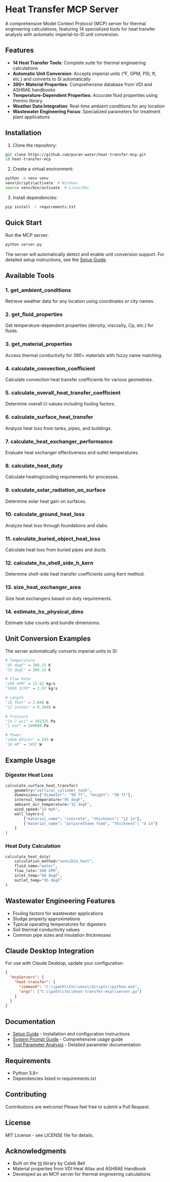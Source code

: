 # Heat Transfer MCP Server

A comprehensive Model Context Protocol (MCP) server for thermal engineering calculations, featuring 14 specialized tools for heat transfer analysis with automatic imperial-to-SI unit conversion.

## Features

- **14 Heat Transfer Tools**: Complete suite for thermal engineering calculations
- **Automatic Unit Conversion**: Accepts imperial units (°F, GPM, PSI, ft, etc.) and converts to SI automatically
- **390+ Material Properties**: Comprehensive database from VDI and ASHRAE handbooks
- **Temperature-Dependent Properties**: Accurate fluid properties using thermo library
- **Weather Data Integration**: Real-time ambient conditions for any location
- **Wastewater Engineering Focus**: Specialized parameters for treatment plant applications

## Installation

1. Clone the repository:
```bash
git clone https://github.com/puran-water/heat-transfer-mcp.git
cd heat-transfer-mcp
```

2. Create a virtual environment:
```bash
python -m venv venv
venv\Scripts\activate  # Windows
source venv/bin/activate  # Linux/Mac
```

3. Install dependencies:
```bash
pip install -r requirements.txt
```

## Quick Start

Run the MCP server:
```bash
python server.py
```

The server will automatically detect and enable unit conversion support. For detailed setup instructions, see the [Setup Guide](SETUP.md).

## Available Tools

### 1. **get_ambient_conditions**
Retrieve weather data for any location using coordinates or city names.

### 2. **get_fluid_properties**
Get temperature-dependent properties (density, viscosity, Cp, etc.) for fluids.

### 3. **get_material_properties**
Access thermal conductivity for 390+ materials with fuzzy name matching.

### 4. **calculate_convection_coefficient**
Calculate convection heat transfer coefficients for various geometries.

### 5. **calculate_overall_heat_transfer_coefficient**
Determine overall U-values including fouling factors.

### 6. **calculate_surface_heat_transfer**
Analyze heat loss from tanks, pipes, and buildings.

### 7. **calculate_heat_exchanger_performance**
Evaluate heat exchanger effectiveness and outlet temperatures.

### 8. **calculate_heat_duty**
Calculate heating/cooling requirements for processes.

### 9. **calculate_solar_radiation_on_surface**
Determine solar heat gain on surfaces.

### 10. **calculate_ground_heat_loss**
Analyze heat loss through foundations and slabs.

### 11. **calculate_buried_object_heat_loss**
Calculate heat loss from buried pipes and ducts.

### 12. **calculate_hx_shell_side_h_kern**
Determine shell-side heat transfer coefficients using Kern method.

### 13. **size_heat_exchanger_area**
Size heat exchangers based on duty requirements.

### 14. **estimate_hx_physical_dims**
Estimate tube counts and bundle dimensions.

## Unit Conversion Examples

The server automatically converts imperial units to SI:

```python
# Temperature
"95 degF" → 308.15 K
"35 degC" → 308.15 K

# Flow Rate  
"200 GPM" → 12.62 kg/s
"5000 SCFM" → 2.97 kg/s

# Length
"10 feet" → 3.048 m
"12 inches" → 0.3048 m

# Pressure
"14.7 psi" → 101325 Pa
"1 bar" → 100000 Pa

# Power
"1000 BTU/hr" → 293 W
"10 HP" → 7457 W
```

## Example Usage

### Digester Heat Loss
```python
calculate_surface_heat_transfer(
    geometry="vertical_cylinder_tank",
    dimensions={"diameter": "50 ft", "height": "30 ft"},
    internal_temperature="95 degF",
    ambient_air_temperature="32 degF",
    wind_speed="15 mph",
    wall_layers=[
        {"material_name": "concrete", "thickness": "12 in"},
        {"material_name": "polyurethane foam", "thickness": "4 in"}
    ]
)
```

### Heat Duty Calculation
```python
calculate_heat_duty(
    calculation_method="sensible_heat",
    fluid_name="water",
    flow_rate="200 GPM",
    inlet_temp="60 degF",
    outlet_temp="95 degF"
)
```

## Wastewater Engineering Features

- Fouling factors for wastewater applications
- Sludge property approximations
- Typical operating temperatures for digesters
- Soil thermal conductivity values
- Common pipe sizes and insulation thicknesses

## Claude Desktop Integration

For use with Claude Desktop, update your configuration:

```json
{
  "mcpServers": {
    "heat-transfer": {
      "command": "C:\\path\\to\\venv\\Scripts\\python.exe",
      "args": ["C:\\path\\to\\heat-transfer-mcp\\server.py"]
    }
  }
}
```

## Documentation

- [Setup Guide](SETUP.md) - Installation and configuration instructions
- [System Prompt Guide](docs/SYSTEM_PROMPT_ENHANCED.md) - Comprehensive usage guide
- [Tool Parameter Analysis](docs/TOOL_PARAMETER_ANALYSIS.md) - Detailed parameter documentation

## Requirements

- Python 3.8+
- Dependencies listed in requirements.txt

## Contributing

Contributions are welcome! Please feel free to submit a Pull Request.

## License

MIT License - see LICENSE file for details.

## Acknowledgments

- Built on the [ht](https://github.com/CalebBell/ht) library by Caleb Bell
- Material properties from VDI Heat Atlas and ASHRAE Handbook
- Developed as an MCP server for thermal engineering calculations